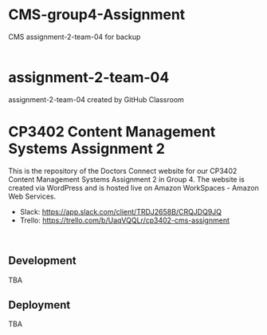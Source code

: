 # CMS-group4-Assignment
CMS assignment-2-team-04 for backup
<br>
<br>
# assignment-2-team-04
assignment-2-team-04 created by GitHub Classroom

<h1> CP3402 Content Management Systems Assignment 2 </h1>
This is the repository of the Doctors Connect website for our CP3402 Content Management Systems Assignment 2 in Group 4. The website is created via WordPress and is hosted live on Amazon WorkSpaces - Amazon Web Services.<br>

- Slack: https://app.slack.com/client/TRDJ2658B/CRQJDQ9JQ
- Trello: https://trello.com/b/UaqVQQLr/cp3402-cms-assignment
<br>

<h2>Development</h2>
TBA

<h2>Deployment</h2>
TBA
